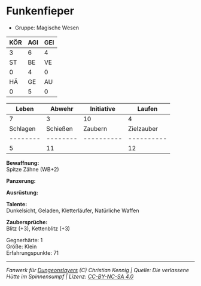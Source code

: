 # Funkenfieper  
- Gruppe: Magische Wesen  

| KÖR | AGI | GEI |  
| --- | --- | --- |  
| 3   | 6   | 4   |
| ST  | BE  | VE  |  
| 0   | 4   | 0   |
| HÄ  | GE  | AU  |  
| 0   | 5   | 0   |


| Leben    | Abwehr   | Initiative | Laufen     |
| -------- | -------- | ---------- | ---------- |
| 7        | 3        | 10         | 4          |
| Schlagen | Schießen | Zaubern    | Zielzauber |
| -------- | -------- | ---------- | ---------- |
| 5        | 11       |            | 12         |

**Bewaffnung:**  
Spitze Zähne (WB+2)

**Panzerung:**  


**Ausrüstung:**  


**Talente:**  
Dunkelsicht, Geladen, Kletterläufer, Natürliche Waffen

**Zaubersprüche:**  
Blitz (+3), Kettenblitz (+3)

Gegnerhärte: 1  
Größe: Klein  
Erfahrungspunkte: 71  



___
*Fanwerk für [Dungeonslayers](https://www.dungeonslayers.net/) (C) Christian Kennig | Quelle: Die verlassene Hütte im Spinnensumpf | Lizenz: [CC-BY-NC-SA 4.0](https://creativecommons.org/licenses/by-nc-sa/4.0/deed.de)*